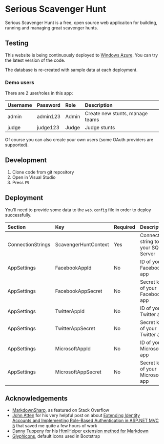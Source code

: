 # Serious Scavenger Hunt
Serious Scavenger Hunt is a free, open source web applicaiton for building, running and managing great scavenger hunts.

## Testing
This website is being continuously deployed to [Windows Azure](https://serioushunt.azurewebsites.net). You can try the latest version of the code.

The database is re-created with sample data at each deployment.

### Demo users
There are 2 user/roles in this app:

Username | Password | Role | Description
:-- | :-- | :-- | :--
admin | admin123 | Admin | Create new stunts, manage teams
judge | judge123 | Judge | Judge stunts

Of course you can also create your own users (some OAuth providers are supported).

## Development

1. Clone code from git repository
2. Open in Visual Studio
3. Press `F5`

## Deployment

You'll need to provide some data to the `web.config` file in order to deploy successfully.

Section | Key | Required | Description
:-- | :-- | :-- | :--
ConnectionStrings | ScavengerHuntContext | Yes | Connection string to your SQL Server
AppSettings | FacebookAppId | No | ID of your Facebook app
AppSettings | FacebookAppSecret | No | Secret key of your Facebook app
AppSettings | TwitterAppId | No | ID of your Twitter app
AppSettings | TwitterAppSecret | No | Secret key of your Twitter app
AppSettings | MicrosoftAppId | No | ID of your Microsoft app
AppSettings | MicrosoftAppSecret | No | Secret key of your Microsoft app 

## Acknowledgements
* [MarkdownSharp](https://code.google.com/p/markdownsharp/), as featured on Stack Overflow
* [John Atten](http://typecastexception.com/) for his very helpful post on about [Extending Identity Accounts and Implementing Role-Based Authentication in ASP.NET MVC 5](http://www.codeproject.com/Articles/682113/Extending-Identity-Accounts-and-Implementing-Rol) that saved me quite a few hours of work
* [Danny Tuppeny](http://blog.dantup.com/) for his [HtmlHelper extension method for Markdown](http://blog.dantup.com/2011/03/an-asp-net-mvc-htmlhelper-extension-method-for-markdown-using-markdownsharp/)
* [Glyphicons](http://glyphicons.com/), default icons used in Bootstrap